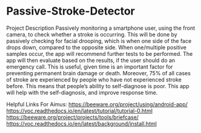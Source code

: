 # Passive-Stroke-Detector

Project Description
Passively monitoring a smartphone user, using the front camera, to check whether a stroke is occurring. This will be done by passively checking for facial drooping, which is when one side of the face
drops down, compared to the opposite side. When one/multiple positive samples occur, the app will
recommend further tests to be performed. The app will then evaluate based on the results, if the user
should do an emergency call.
This is useful, given time is an important factor for preventing permanent brain damage or death.
Moreover, 75% of all cases of stroke are experienced by people who have not experienced stroke before.
This means that people’s ability to self-diagnose is poor. This app will help with the self-diagnosis,
and improve response time.

Helpful Links For Aimus:
https://beeware.org/project/using/android-app/
https://voc.readthedocs.io/en/latest/tutorial/tutorial-0.html
https://beeware.org/project/projects/tools/briefcase/
https://voc.readthedocs.io/en/latest/background/install.html
